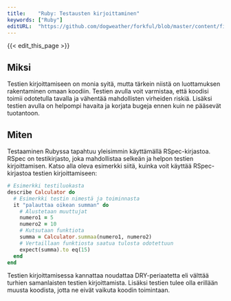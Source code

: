 ```yaml
---
title:    "Ruby: Testausten kirjoittaminen"
keywords: ["Ruby"]
editURL:  "https://github.com/dogweather/forkful/blob/master/content/fi/ruby/writing-tests.md"
---
```


{{< edit_this_page >}}

## Miksi

Testien kirjoittamiseen on monia syitä, mutta tärkein niistä on luottamuksen rakentaminen omaan koodiin. Testien avulla voit varmistaa, että koodisi toimii odotetulla tavalla ja vähentää mahdollisten virheiden riskiä. Lisäksi testien avulla on helpompi havaita ja korjata bugeja ennen kuin ne pääsevät tuotantoon.

## Miten

Testaaminen Rubyssa tapahtuu yleisimmin käyttämällä RSpec-kirjastoa. RSpec on testikirjasto, joka mahdollistaa selkeän ja helpon testien kirjoittamisen. Katso alla oleva esimerkki siitä, kuinka voit käyttää RSpec-kirjastoa testien kirjoittamiseen:

```Ruby
# Esimerkki testiluokasta
describe Calculator do
  # Esimerkki testin nimestä ja toiminnasta
  it "palauttaa oikean summan" do
    # Alustetaan muuttujat
    numero1 = 5
    numero2 = 10
    # Kutsutaan funktiota
    summa = Calculator.summaa(numero1, numero2)
    # Vertaillaan funktiosta saatua tulosta odotettuun
    expect(summa).to eq(15)
  end
end
```

Testien kirjoittamisessa kannattaa noudattaa DRY-periaatetta eli välttää turhien samanlaisten testien kirjoittamista. Lisäksi testien tulee olla erillään muusta koodista, jotta ne eivät vaikuta koodin toimintaan.

## Syvällinen sukellus

Testien kirjoittamisessa on tärkeää miettiä, mitä haluat testata ja mitä haluat jättää testien ulkopuolelle. Testien tulee kattaa tärkeimmät osat koodista ja niiden tulee olla selkeitä ja ymmärrettäviä. On myös tärkeää muistaa päivittää testejä, kun teet muutoksia koodiin.

Lisäksi testien kirjoittamisessa kannattaa hyödyntää myös muita kirjastoja, kuten FactoryGirlia, joka mahdollistaa testidatan luomisen helpommin. Muista myös, että testien kirjoittaminen on jatkuva prosessi ja niitä kannattaa päivittää ja parannella ajan myötä.

## Katso myös

- [RSpec-kirjaston kotisivu](http://rspec.info/)
- [FactoryGirl-kirjaston dokumentaatio](http://www.rubydoc.info/gems/factory_girl/file/GETTING_STARTED.md)
- [The RSpec Book](https://pragprog.com/book/achbd/the-rspec-book)